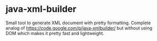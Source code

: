 java-xml-builder
================

Small tool to generate XML document with pretty formatting. 
Complete analog of https://code.google.com/p/java-xmlbuilder/ but without using DOM which makes it pretty fast and lightweight.
